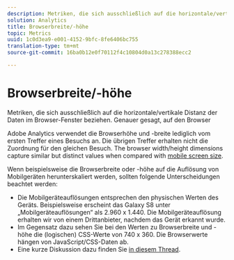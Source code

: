 ```yaml
---
description: Metriken, die sich ausschließlich auf die horizontale/vertikale Distanz der Daten im Browser-Fenster beziehen. Genauer gesagt, auf den Browser
solution: Analytics
title: Browserbreite/-höhe
topic: Metrics
uuid: 1c0d3ea9-e001-4152-9bfc-8fe6406bc755
translation-type: tm+mt
source-git-commit: 16ba0b12e0f70112f4c10804d0a13c278388ecc2

---
```



# Browserbreite/-höhe

Metriken, die sich ausschließlich auf die horizontale/vertikale Distanz der Daten im Browser-Fenster beziehen. Genauer gesagt, auf den Browser

Adobe Analytics verwendet die Browserhöhe und -breite lediglich vom ersten Treffer eines Besuchs an. Die übrigen Treffer erhalten nicht die Zuordnung für den gleichen Besuch.
The browser width/height dimensions capture similar but distinct values when compared with [mobile screen size](/help/components/c-variables/dimensionslist/reports-mobile.md#topic_D306EA4558194488AC47A45B9C570150).

Wenn beispielsweise die Browserbreite oder -höhe auf die Auflösung von Mobilgeräten herunterskaliert werden, sollten folgende Unterscheidungen beachtet werden:

* Die Mobilgeräteauflösungen entsprechen den physischen Werten des Geräts. Beispielsweise erscheint das Galaxy S8 unter „Mobilgeräteauflösungen“ als 2.960 x 1.440. Die Mobilgeräteauflösung erhalten wir von einem Drittanbieter, nachdem das Gerät erkannt wurde.
* Im Gegensatz dazu sehen Sie bei den Werten zu Browserbreite und -höhe die (logischen) CSS-Werte von 740 x 360. Die Browserwerte hängen von JavaScript/CSS-Daten ab.
* Eine kurze Diskussion dazu finden Sie [in diesem Thread](https://stackoverflow.com/questions/8785643/what-exactly-is-device-pixel-ratio).

